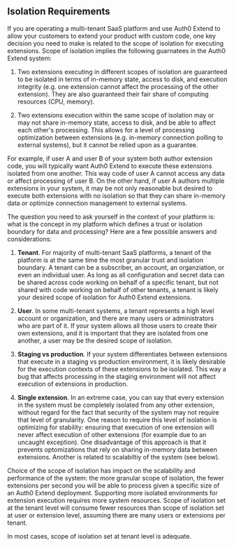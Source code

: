 ## Isolation Requirements

If you are operating a multi-tenant SaaS platform and use Auth0 Extend to allow your customers to extend your product with custom code, one key decision you need to make is related to the scope of isolation for executing extensions. Scope of isolation implies the following guarnatees in the Auth0 Extend system: 

1. Two extensions executing in different scopes of isolation are guaranteed to be isolated in terms of in-memory state, access to disk, and execution integrity (e.g. one extension cannot affect the processing of the other extension). They are also guaranteed their fair share of computing resources (CPU, memory). 

2. Two extensions execution within the same scope of isolation may or may not share in-memory state, access to disk, and be able to affect each other's processing. This allows for a level of processing optimization between extensions (e.g. in-memory connection polling to external systems), but it cannot be relied upon as a guarantee. 

For example, if user A and user B of your system both author extension code, you will typically want Auth0 Extend to execute these extensions isolated from one another. This way code of user A cannot access any data or affect processing of user B. On the other hand, if user A authors multiple extensions in your system, it may be not only reasonable but desired to execute both extensions with no isolation so that they can share in-memory data or optimize connection management to external systems. 

The question you need to ask yourself in the context of your platform is: what is the concept in my platform which defines a trust or isolation boundary for data and processing? Here are a few possible answers and considerations: 

1. **Tenant**. For majority of multi-tenant SaaS platforms, a tenant of the platform is at the same time the most granular trust and isolation boundary. A tenant can be a subscriber, an account, an organziation, or even an individual user. As long as all configuration and secret data can be shared across code working on behalf of a specific tenant, but not shared with code working on behalf of other tenants, a tenant is likely your desired scope of isolation for Auth0 Extend extensions.  

2. **User**. In some multi-tenant systems, a tenant represents a high level account or organization, and there are many users or administrators who are part of it. If your system allows all those users to create their own extensions, and it is important that they are isolated from one another, a user may be the desired scope of isolation. 

3. **Staging vs production**. If your system differentiates between extensions that execute in a staging vs production environment, it is likely desirable for the execution contexts of these extensions to be isolated. This way a bug that affects processing in the staging environment will not affect execution of extensions in production. 

4. **Single extension**. In an extreme case, you can say that every extension in the system must be completely isolated from any other extension, without regard for the fact that security of the system may not require that level of granularity. One reason to require this level of isolation is optimizing for stability: ensuring that execution of one extension will never affect execution of other extensions (for example due to an uncaught exception). One disadvantage of this approach is that it prevents optomizations that rely on sharing in-memory data between extensions. Another is related to scalabiltiy of the system (see below). 

Choice of the scope of isolation has impact on the scalability and performance of the system: the more granular scope of isolation, the fewer extensions per second you will be able to process given a specific size of an Auth0 Extend deployment. Supporting more isolated environments for extension execution requires more system resources. Scope of isolation set at the tenant level will consume fewer resources than scope of isolation set at user or extension level, assuming there are many users or extensions per tenant. 

In most cases, scope of isolation set at tenant level is adequate. 